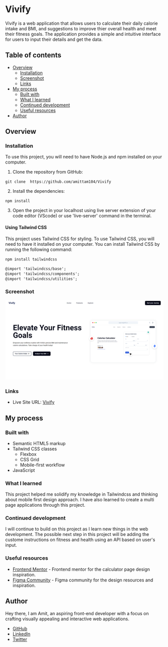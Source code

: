 # Vivify

Vivify is a web application that allows users to calculate their daily calorie intake and BMI, and suggestions to improve thier overall health and meet their fitness goals. The application provides a simple and intuitive interface for users to input their details and get the data.

## Table of contents

- [Overview](#overview)
  - [Installation](#Installation)
  - [Screenshot](#screenshot)
  - [Links](#links)
- [My process](#my-process)
  - [Built with](#built-with)
  - [What I learned](#what-i-learned)
  - [Continued development](#continued-development)
  - [Useful resources](#useful-resources)
- [Author](#author)

## Overview

### Installation

To use this project, you will need to have Node.js and npm installed on your computer.

1. Clone the repository from GitHub:

```
git clone  https://github.com/amittam104/Vivify
```

2. Install the dependencies:

```
npm install
```

3. Open the project in your localhost using live server extension of your code editor (VScode) or use 'live-server' command in the terminal.

#### Using Tailwind CSS

This project uses Tailwind CSS for styling. To use Tailwind CSS, you will need to have it installed on your computer. You can install Tailwind CSS by running the following command:

```
npm install tailwindcss
```

```
@import 'tailwindcss/base';
@import 'tailwindcss/components';
@import 'tailwindcss/utilities';
```

### Screenshot

![Vivify](/src/img/Vivify-main.png)

### Links

- Live Site URL: [Vivify](https://vivify-two.vercel.app/)

## My process

### Built with

- Semantic HTML5 markup
- Tailwind CSS classes
  - Flexbox
  - CSS Grid
  - Mobile-first workflow
- JavaScript

### What I learned

This project helped me solidify my knowledge in Tailwindcss and thinking about mobile first design approach. I have also learned to create a multi page applications through this project.

### Continued development

I will continue to build on this project as I learn new things in the web development. The possible next step in this project will be adding the custome instructions on fitness and health using an API based on user's input.

### Useful resources

- [Frontend Mentor](https://www.frontendmentor.io/challenges) - Frontend mentor for the calculator page design inspiration.
- [Figma Community](https://www.figma.com/community) - Figma community for the design resources and inspiration.

## Author

Hey there, I am Amit, an aspiring front-end developer with a focus on crafting visually appealing and interactive web applications.

- [GitHub](https://github.com/amittam104)
- [LinkedIn](https://www.linkedin.com/in/amittambulkar/)
- [Twitter](https://twitter.com/attambulkar)
